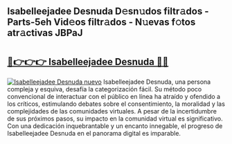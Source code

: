 ## Isabelleejadee Desnuda D𝚎sn𝚞dos filtr𝚊dos - Parts-5eh Vid𝚎os filtr𝚊dos - N𝚞evas f𝚘tos atr𝚊ctivas JBPaJ

# <h2><a href="http://mbdujh3.tromn.icu/?c=Isabelleejadee+Desnuda">🔗👉👉👉 Isabelleejadee Desnuda 🔗🔗</a></h2>

[![Isabelleejadee Desnuda nuevo](https://i.imgur.com/pEAQMta.gif)](http://mbdujh3.tromn.icu/?c=Isabelleejadee+Desnuda)
Isabelleejadee Desnuda, una persona compleja y esquiva, desafía la categorización fácil. Su método poco convencional de interactuar con el público en línea ha atraído y ofendido a los críticos, estimulando debates sobre el consentimiento, la moralidad y las complejidades de las comunidades virtuales. A pesar de la incertidumbre de sus próximos pasos, su impacto en la comunidad virtual es significativo. Con una dedicación inquebrantable y un encanto innegable, el progreso de Isabelleejadee Desnuda en el panorama digital es imparable.
